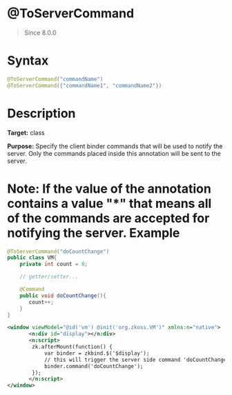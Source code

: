 # @ToServerCommand
> Since 8.0.0

Syntax
======

``` java
@ToServerCommand("commandName")
@ToServerCommand({"commandName1", "commandName2"})
```

Description
===========

**Target:** class

**Purpose:** Specify the client binder commands that will be used to notify the server. Only the commands placed inside this annotation will be sent to the server.

**Note:** If the value of the annotation contains a value __"*"__ that means all of the commands are accepted for notifying the server.
Example
=======

``` java
@ToServerCommand("doCountChange")
public class VM{
    private int count = 0;

    // getter/setter...

    @Command
    public void doCountChange(){
       count++;
    }
}
```

```xml
<window viewModel="@id('vm') @init('org.zkoss.VM')" xmlns:n="native">
       <n:div id="display"></n:div>
       <n:script>
       	zk.afterMount(function() {
			var binder = zkbind.$('$display');
			// this will trigger the server side command 'doCountChange' to execute once.
			binder.command('doCountChange');
		});
       </n:script>
</window>
```


